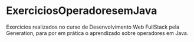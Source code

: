 # ExerciciosOperadoresemJava
Exercicios realizados no curso de Desenvolvimento Web FullStack pela Generation, para por em prática o aprendizado sobre operadores em Java.
